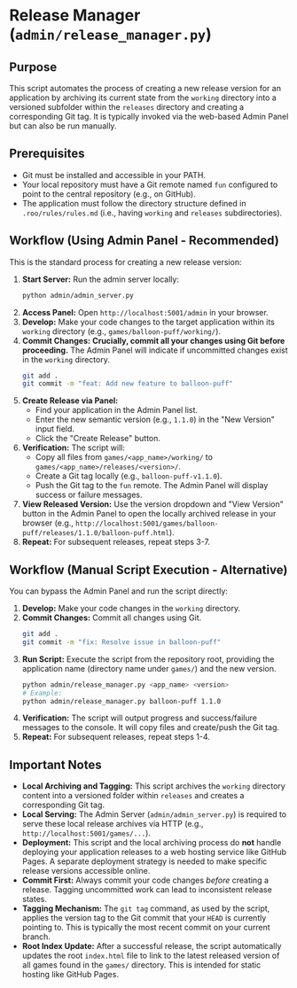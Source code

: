 # Release Manager (`admin/release_manager.py`)

## Purpose

This script automates the process of creating a new release version for an application by archiving its current state from the `working` directory into a versioned subfolder within the `releases` directory and creating a corresponding Git tag. It is typically invoked via the web-based Admin Panel but can also be run manually.

## Prerequisites

-   Git must be installed and accessible in your PATH.
-   Your local repository must have a Git remote named `fun` configured to point to the central repository (e.g., on GitHub).
-   The application must follow the directory structure defined in `.roo/rules/rules.md` (i.e., having `working` and `releases` subdirectories).

## Workflow (Using Admin Panel - Recommended)

This is the standard process for creating a new release version:

1.  **Start Server:** Run the admin server locally:
    ```bash
    python admin/admin_server.py
    ```
2.  **Access Panel:** Open `http://localhost:5001/admin` in your browser.
3.  **Develop:** Make your code changes to the target application within its `working` directory (e.g., `games/balloon-puff/working/`).
4.  **Commit Changes:** **Crucially, commit all your changes using Git before proceeding.** The Admin Panel will indicate if uncommitted changes exist in the `working` directory.
    ```bash
    git add .
    git commit -m "feat: Add new feature to balloon-puff"
    ```
5.  **Create Release via Panel:**
    -   Find your application in the Admin Panel list.
    -   Enter the new semantic version (e.g., `1.1.0`) in the "New Version" input field.
    -   Click the "Create Release" button.
6.  **Verification:** The script will:
    -   Copy all files from `games/<app_name>/working/` to `games/<app_name>/releases/<version>/`.
    -   Create a Git tag locally (e.g., `balloon-puff-v1.1.0`).
    -   Push the Git tag to the `fun` remote.
    The Admin Panel will display success or failure messages.
7.  **View Released Version:** Use the version dropdown and "View Version" button in the Admin Panel to open the locally archived release in your browser (e.g., `http://localhost:5001/games/balloon-puff/releases/1.1.0/balloon-puff.html`).
8.  **Repeat:** For subsequent releases, repeat steps 3-7.

## Workflow (Manual Script Execution - Alternative)

You can bypass the Admin Panel and run the script directly:

1.  **Develop:** Make your code changes in the `working` directory.
2.  **Commit Changes:** Commit all changes using Git.
    ```bash
    git add .
    git commit -m "fix: Resolve issue in balloon-puff"
    ```
3.  **Run Script:** Execute the script from the repository root, providing the application name (directory name under `games/`) and the new version.
    ```bash
    python admin/release_manager.py <app_name> <version>
    # Example:
    python admin/release_manager.py balloon-puff 1.1.0
    ```
4.  **Verification:** The script will output progress and success/failure messages to the console. It will copy files and create/push the Git tag.
5.  **Repeat:** For subsequent releases, repeat steps 1-4.

## Important Notes

-   **Local Archiving and Tagging:** This script archives the `working` directory content into a versioned folder within `releases` and creates a corresponding Git tag.
-   **Local Serving:** The Admin Server (`admin/admin_server.py`) is required to serve these local release archives via HTTP (e.g., `http://localhost:5001/games/...`).
-   **Deployment:** This script and the local archiving process do **not** handle deploying your application releases to a web hosting service like GitHub Pages. A separate deployment strategy is needed to make specific release versions accessible online.
-   **Commit First:** Always commit your code changes *before* creating a release. Tagging uncommitted work can lead to inconsistent release states.
-   **Tagging Mechanism:** The `git tag` command, as used by the script, applies the version tag to the Git commit that your `HEAD` is currently pointing to. This is typically the most recent commit on your current branch.
-   **Root Index Update:** After a successful release, the script automatically updates the root `index.html` file to link to the latest released version of all games found in the `games/` directory. This is intended for static hosting like GitHub Pages.